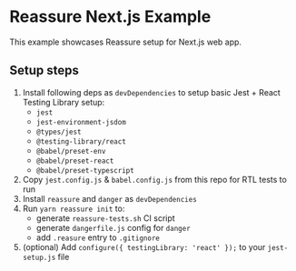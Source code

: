 # Reassure Next.js Example

This example showcases Reassure setup for Next.js web app.

## Setup steps

1. Install following deps as `devDependencies` to setup basic Jest + React Testing Library setup:
   * `jest`
   * `jest-environment-jsdom`
   * `@types/jest`
   * `@testing-library/react`
   * `@babel/preset-env`
   * `@babel/preset-react`
   * `@babel/preset-typescript`   
2. Copy `jest.config.js` & `babel.config.js` from this repo for RTL tests to run
3. Install `reassure` and `danger` as `devDependencies`
4. Run `yarn reassure init` to:
   * generate `reassure-tests.sh` CI script 
   * generate `dangerfile.js` config for `danger`
   * add `.reasure` entry to `.gitignore`
5. (optional) Add `configure({ testingLibrary: 'react' });` to your `jest-setup.js` file